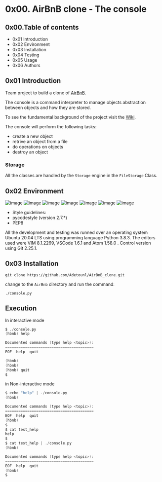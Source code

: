 # 0x00. AirBnB clone - The console
## 0x00.Table of contents
- 0x01 Introduction
- 0x02 Environment
- 0x03 Installation
- 0x04 Testing
- 0x05 Usage
- 0x06 Authors
## 0x01 Introduction
Team project to build a clone of [AirBnB](https://www.airbnb.com/).

The console is a command interpreter to manage objects abstraction between objects and how they are stored.

To see the fundamental background of the project visit the [Wiki](https://github.com/Adetounl/AirBnB_clone/wiki).

The console will perform the following tasks:
- create a new object
- retrive an object from a file
- do operations on objects
- destroy an object

### Storage

All the classes are handled by the `Storage` engine in the `FileStorage` Class.
## 0x02 Environment
![image](https://user-images.githubusercontent.com/105013858/197824287-66bb478b-0b29-41c9-b4cd-d48dcb0122b3.png)
![image](https://user-images.githubusercontent.com/105013858/197824511-69cc313d-0731-45fe-b95a-1635906d9620.png)
![image](https://user-images.githubusercontent.com/105013858/197824557-e35b471e-0ab9-4fc6-b875-418f2aa4b9e8.png)
![image](https://user-images.githubusercontent.com/105013858/197824606-dc4fb0ba-187c-4fa9-8518-027b5bbfe4f8.png)
![image](https://user-images.githubusercontent.com/105013858/197824648-7a568894-f3ba-4adf-a6a8-1877a46098ac.png)
![image](https://user-images.githubusercontent.com/105013858/197824689-cc9f7c0c-a582-4119-a7f9-51f9aebd96f9.png)
![image](https://user-images.githubusercontent.com/105013858/197823812-3c0c2886-079a-446b-9674-781b94cce318.png)
- Style guidelines:
 - pycodestyle (version 2.7.*)
 - PEP8
 
All the development and testing was runned over an operating system Ubuntu 20.04 LTS using programming language Python 3.8.3. The editors used were VIM 8.1.2269, VSCode 1.6.1 and Atom 1.58.0 . Control version using Git 2.25.1.
## 0x03 Installation
```
git clone https://github.com/Adetounl/AirBnB_clone.git
```
change to the `AirBnb` directory and run the command:
```
./console.py
```
## Execution

In interactive mode

```c
$ ./console.py
(hbnb) help

Documented commands (type help <topic>):
========================================
EOF  help  quit

(hbnb)
(hbnb)
(hbnb) quit
$
```

in Non-interactive mode

```c
$ echo "help" | ./console.py
(hbnb)

Documented commands (type help <topic>):
========================================
EOF  help  quit
(hbnb)
$
$ cat test_help
help
$
$ cat test_help | ./console.py
(hbnb)

Documented commands (type help <topic>):
========================================
EOF  help  quit
(hbnb)
$
```

